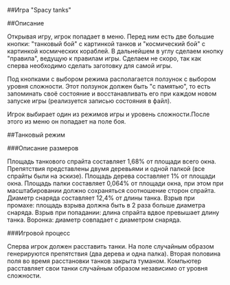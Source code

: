 ##Игра "Spacy tanks"

##Описание

Открывая игру, игрок попадает в меню. Перед ним есть две большие кнопки: "танковый бой"
с картинкой танков и "космический бой" с картинкой космических кораблей.
В дальнейшем в углу сделаем кнопку "правила", ведущую к правилам игры. Сделаем не скоро, так как
сперва необходимо сделать заготовку для самой игры.

Под кнопками с выбором режима располагается ползунок с выбором уровня сложности. Этот ползунок
должен быть "с памятью", то есть запоминать своё состояние и восстанавливать его при каждом
новом запуске игры (реализуется записью состояния в файл).

Игрок выбирает один из режимов игры и уровень сложности.После этого из меню он попадает на поле 
боя.

##Танковый режим

###Описание размеров

Площадь танкового спрайта составляет 1,68% от площади всего окна. Препятствия представлены двумя
деревьями и одной палкой (все спрайты были на эскизе). Площадь дерева составляет 1% от площади окна.
Площадь палки составляет 0,064% от площади окна, при этом при масштабировании должно сохраняться
соотношение сторон спрайта. Диаметр снаряда составляет 12,4% от длины танка.
Взрыв при промахе: площадь взрыва должна быть в 2 раза больше диаметра снаряда.
Взрыв при попадании: длина спрайта вдвое превышает длину танка.
Воронка: диаметр совпадает с диаметром снаряда.

###Игровой процесс

Сперва игрок должен расставить танки. На поле случайным образом генерируются препятствия (два дерева
и одна палка). Вторая половина поля во время расстановки танков закрыта туманом. Компьютер
расставляет свои танки случайным образом независимо от уровня сложности. 
